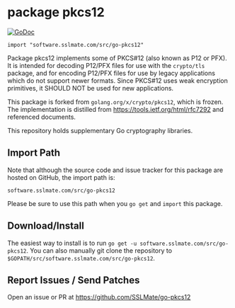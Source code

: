 # package pkcs12

[![GoDoc](https://godoc.org/software.sslmate.com/src/go-pkcs12?status.svg)](https://godoc.org/software.sslmate.com/src/go-pkcs12)

    import "software.sslmate.com/src/go-pkcs12" 

Package pkcs12 implements some of PKCS#12 (also known as P12 or PFX).
It is intended for decoding P12/PFX files for use with the `crypto/tls`
package, and for encoding P12/PFX files for use by legacy applications which
do not support newer formats.  Since PKCS#12 uses weak encryption
primitives, it SHOULD NOT be used for new applications.

This package is forked from `golang.org/x/crypto/pkcs12`, which is frozen.
The implementation is distilled from https://tools.ietf.org/html/rfc7292
and referenced documents.

This repository holds supplementary Go cryptography libraries.

## Import Path

Note that although the source code and issue tracker for this package are hosted
on GitHub, the import path is:

    software.sslmate.com/src/go-pkcs12 

Please be sure to use this path when you `go get` and `import` this package.

## Download/Install

The easiest way to install is to run `go get -u software.sslmate.com/src/go-pkcs12`. You
can also manually git clone the repository to `$GOPATH/src/software.sslmate.com/src/go-pkcs12`.

## Report Issues / Send Patches

Open an issue or PR at https://github.com/SSLMate/go-pkcs12
